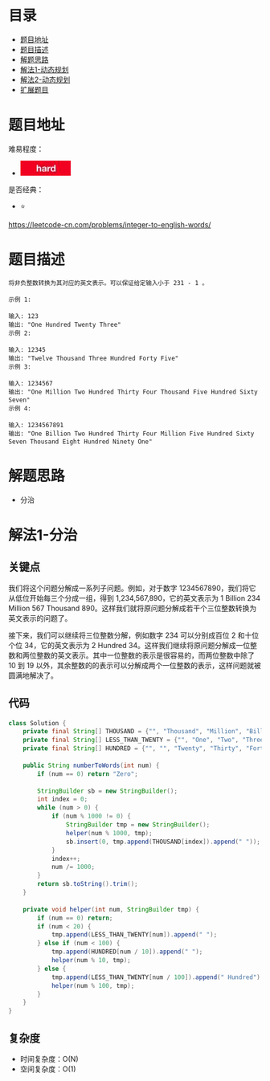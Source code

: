 # 目录
* [题目地址](#题目地址)
* [题目描述](#题目描述)
* [解题思路](#解题思路)
* [解法1-动态规划](#解法1-动态规划)
* [解法2-动态规划](#解法2-动态规划)
* [扩展题目](#扩展题目)



# 题目地址
难易程度：
- ![hard.jpg](../.images/hard.jpg)

是否经典：
- ⭐️

https://leetcode-cn.com/problems/integer-to-english-words/

# 题目描述
```text
将非负整数转换为其对应的英文表示。可以保证给定输入小于 231 - 1 。

示例 1:

输入: 123
输出: "One Hundred Twenty Three"
示例 2:

输入: 12345
输出: "Twelve Thousand Three Hundred Forty Five"
示例 3:

输入: 1234567
输出: "One Million Two Hundred Thirty Four Thousand Five Hundred Sixty Seven"
示例 4:

输入: 1234567891
输出: "One Billion Two Hundred Thirty Four Million Five Hundred Sixty Seven Thousand Eight Hundred Ninety One"
```


# 解题思路
- 分治


# 解法1-分治
## 关键点
我们将这个问题分解成一系列子问题。例如，对于数字 1234567890，我们将它从低位开始每三个分成一组，得到 1,234,567,890，它的英文表示为 1 Billion 234 Million 567 Thousand 890。这样我们就将原问题分解成若干个三位整数转换为英文表示的问题了。

接下来，我们可以继续将三位整数分解，例如数字 234 可以分别成百位 2 和十位个位 34，它的英文表示为 2 Hundred 34。这样我们继续将原问题分解成一位整数和两位整数的英文表示。其中一位整数的表示是很容易的，而两位整数中除了 10 到 19 以外，其余整数的的表示可以分解成两个一位整数的表示，这样问题就被圆满地解决了。

## 代码
```java
class Solution {
    private final String[] THOUSAND = {"", "Thousand", "Million", "Billion"};
    private final String[] LESS_THAN_TWENTY = {"", "One", "Two", "Three", "Four", "Five", "Six", "Seven", "Eight", "Nine", "Ten", "Eleven", "Twelve", "Thirteen", "Fourteen", "Fifteen", "Sixteen", "Seventeen", "Eighteen", "Nineteen"};
    private final String[] HUNDRED = {"", "", "Twenty", "Thirty", "Forty", "Fifty", "Sixty", "Seventy", "Eighty", "Ninety"};

    public String numberToWords(int num) {
        if (num == 0) return "Zero";

        StringBuilder sb = new StringBuilder();
        int index = 0;
        while (num > 0) {
            if (num % 1000 != 0) {
                StringBuilder tmp = new StringBuilder();
                helper(num % 1000, tmp);
                sb.insert(0, tmp.append(THOUSAND[index]).append(" "));
            }
            index++;
            num /= 1000;
        }
        return sb.toString().trim();
    }

    private void helper(int num, StringBuilder tmp) {
        if (num == 0) return;
        if (num < 20) {
            tmp.append(LESS_THAN_TWENTY[num]).append(" ");
        } else if (num < 100) {
            tmp.append(HUNDRED[num / 10]).append(" ");
            helper(num % 10, tmp);
        } else {
            tmp.append(LESS_THAN_TWENTY[num / 100]).append(" Hundred").append(" ");
            helper(num % 100, tmp);
        }
    }
}
```


## 复杂度
- 时间复杂度：O(N)
- 空间复杂度：O(1)